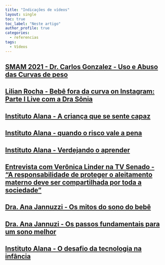 ```yaml
---
title: "Indicações de vídeos"
layout: single
toc: true
toc_label: "Neste artigo"
author_profile: true
categories:
  - referencias
tags:
  - Vídeos
---
```


## [SMAM 2021 - Dr. Carlos Gonzalez - Uso e Abuso das Curvas de peso](https://www.youtube.com/watch?v=AO2mKaem1j0)

## [Lilian Rocha - Bebê fora da curva on Instagram: Parte I  Live com a Dra Sônia](https://www.instagram.com/tv/CdzJi8sp9Ed/?igshid=MzRlODBiNWFlZA==)

## [Instituto Alana - A criança que se sente capaz](https://www.youtube.com/watch?v=viEiCB5zFGM)

## [Instituto Alana - quando o risco vale a pena](https://www.youtube.com/watch?v=DCULd07RzpQ)

## [Instituto Alana - Verdejando o aprender](https://www.youtube.com/watch?v=RVtV6V4_mp8)

## [Entrevista com Verônica Linder na TV Senado - “A responsabilidade de proteger o aleitamento materno deve ser compartilhada por toda a sociedade”](https://www.youtube.com/watch?v=qdhVzg-r4A4)

## [Dra. Ana Jannuzzi - Os mitos do sono do bebê](https://www.youtube.com/watch?v=rnIylEMef28)

## [Dra. Ana Jannuzi - Os passos fundamentais para um sono melhor](https://www.youtube.com/watch?v=6C_bhrrn-wo)

## [Instituto Alana - O desafio da tecnologia na infância](https://www.youtube.com/watch?v=hmUKOV7HpxM&t=4s)